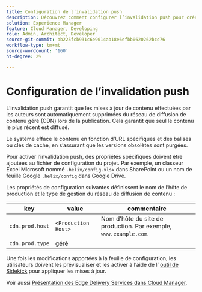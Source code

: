```yaml
---
title: Configuration de l’invalidation push
description: Découvrez comment configurer l’invalidation push pour créer votre propre réseau de diffusion de contenu de production.
solution: Experience Manager
feature: Cloud Manager, Developing
role: Admin, Architect, Developer
source-git-commit: bb225fcb931c6e9014ab18e6efbb0620262bcd76
workflow-type: tm+mt
source-wordcount: '160'
ht-degree: 2%

---
```


# Configuration de l’invalidation push

L’invalidation push garantit que les mises à jour de contenu effectuées par les auteurs sont automatiquement supprimées du réseau de diffusion de contenu géré (CDN) lors de la publication. Cela garantit que seul le contenu le plus récent est diffusé.

Le système efface le contenu en fonction d’URL spécifiques et des balises ou clés de cache, en s’assurant que les versions obsolètes sont purgées.

Pour activer l’invalidation push, des propriétés spécifiques doivent être ajoutées au fichier de configuration du projet. Par exemple, un classeur Excel Microsoft nommé `.helix/config.xlsx` dans SharePoint ou un nom de feuille Google `.helix/config` dans Google Drive.

Les propriétés de configuration suivantes définissent le nom de l’hôte de production et le type de gestion du réseau de diffusion de contenu :

| key | value | commentaire |
| --- | --- | --- |
| `cdn.prod.host` | `<Production Host>` | Nom d’hôte du site de production. Par exemple, `www.example.com`. |
| `cdn.prod.type` | géré |   |

Une fois les modifications apportées à la feuille de configuration, les utilisateurs doivent les prévisualiser et les activer à l’aide de l’ [outil de Sidekick](/help/edge/docs/sidekick.md) pour appliquer les mises à jour.

Voir aussi [Présentation des Edge Delivery Services dans Cloud Manager](/help/implementing/cloud-manager/edge-delivery/introduction-to-edge-delivery-services.md#ed-todo-list).
